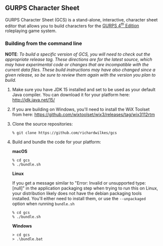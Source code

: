 ## GURPS Character Sheet

GURPS Character Sheet (GCS) is a stand-alone, interactive, character sheet
editor that allows you to build characters for the
[GURPS 4<sup>th</sup> Edition](http://www.sjgames.com/gurps) roleplaying game
system.

### Building from the command line

**NOTE**: *To build a specific version of GCS, you will need to check out the appropriate release
tag. These directions are for the latest source, which may have experimental code or changes that
are incompatible with the current data files. These build instructions may have also changed since
a given release, so be sure to review them again with the version you plan to build.*

1. Make sure you have JDK 15 installed and set to be used as your default Java compiler. You can
   download it for your platform here:
   http://jdk.java.net/15/

2. If you are building on Windows, you'll need to install the WiX Toolset from here:
   https://github.com/wixtoolset/wix3/releases/tag/wix3112rtm

3. Clone the source repositories:
   ```
   % git clone https://github.com/richardwilkes/gcs
   ```

4. Build and bundle the code for your platform:

   **macOS**

   ```
   % cd gcs
   % ./bundle.sh
   ```

   **Linux**

   If you get a message similar to "Error: Invalid or unsupported type: [null]" in the
   application packaging step when trying to run this on Linux, your distribution likely does not
   have the debian packaging tools installed. You'll either need to install them, or use the
   `--unpackaged` option when running `bundle.sh`
   
   ```
   % cd gcs
   % ./bundle.sh
   ```

   **Windows**

   ```
   > cd gcs
   > .\bundle.bat
   ```
